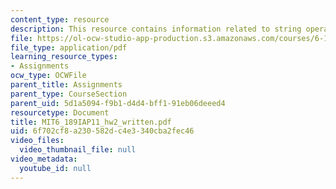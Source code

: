 ```yaml
---
content_type: resource
description: This resource contains information related to string operations.
file: https://ol-ocw-studio-app-production.s3.amazonaws.com/courses/6-189-a-gentle-introduction-to-programming-using-python-january-iap-2011/6f702cf8a230582dc4e3340cba2fec46_MIT6_189IAP11_hw2_written.pdf
file_type: application/pdf
learning_resource_types:
- Assignments
ocw_type: OCWFile
parent_title: Assignments
parent_type: CourseSection
parent_uid: 5d1a5094-f9b1-d4d4-bff1-91eb06deeed4
resourcetype: Document
title: MIT6_189IAP11_hw2_written.pdf
uid: 6f702cf8-a230-582d-c4e3-340cba2fec46
video_files:
  video_thumbnail_file: null
video_metadata:
  youtube_id: null
---
```

